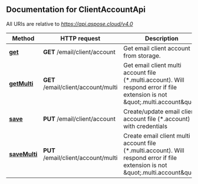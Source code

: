 

## Documentation for ClientAccountApi

All URIs are relative to *https://api.aspose.cloud/v4.0*

Method | HTTP request | Description
------ | ------------ | -----------
 [**get**](ClientAccountApi.md#get) | **GET** /email/client/account | Get email client account from storage.             
 [**getMulti**](ClientAccountApi.md#getMulti) | **GET** /email/client/account/multi | Get email client multi account file (*.multi.account). Will respond error if file extension is not \&quot;.multi.account\&quot;.             
 [**save**](ClientAccountApi.md#save) | **PUT** /email/client/account | Create/update email client account file (*.account) with credentials             
 [**saveMulti**](ClientAccountApi.md#saveMulti) | **PUT** /email/client/account/multi | Create email client multi account file (*.multi.account). Will respond error if file extension is not \&quot;.multi.account\&quot;.             


    

